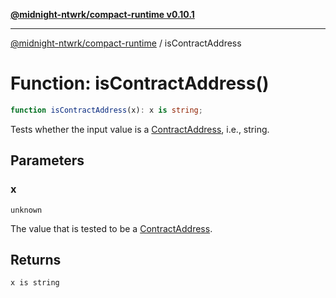 [**@midnight-ntwrk/compact-runtime v0.10.1**](../README.md)

***

[@midnight-ntwrk/compact-runtime](../globals.md) / isContractAddress

# Function: isContractAddress()

```ts
function isContractAddress(x): x is string;
```

Tests whether the input value is a [ContractAddress](../type-aliases/ContractAddress.md), i.e., string.

## Parameters

### x

`unknown`

The value that is tested to be a [ContractAddress](../type-aliases/ContractAddress.md).

## Returns

`x is string`
